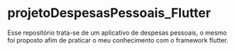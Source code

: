 # projetoDespesasPessoais_Flutter
Esse repositório trata-se de um aplicativo de despesas pessoais, o mesmo foi proposto afim de praticar o meu conhecimento com o framework flutter.
